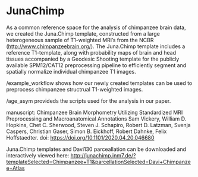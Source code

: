 # JunaChimp

As a common reference space for the analysis of chimpanzee brain data, we created the Juna.Chimp template, constructed from a large heterogeneous sample of T1-weighted MRI’s from the NCBR (http://www.chimpanzeebrain.org/). The Juna.Chimp template includes a reference T1-template, along with probability maps of brain and head tissues accompanied by a Geodesic Shooting template for the publicly available SPM12/CAT12 preprocessing pipeline to efficiently segment and spatially normalize individual chimpanzee T1 images. 

/example_workflow shows how our newly created templates can be used to preprocess chimpanzee structrual T1-weighted images. 

/age_asym provideds the scripts used for the analysis in our paper.

manuscript: Chimpanzee Brain Morphometry Utilizing Standardized MRI Preprocessing and Macroanatomical Annotations
Sam Vickery, William D. Hopkins, Chet C. Sherwood, Steven J. Schapiro, Robert D. Latzman, Svenja Caspers, Christian Gaser, Simon B. Eickhoff, Robert Dahnke, Felix Hoffstaedter. doi: https://doi.org/10.1101/2020.04.20.046680

Juna.Chimp templates and Davi130 parceallation can be downloaded and interactively viewed here: http://junachimp.inm7.de/?templateSelected=Chimpanzee+T1&parcellationSelected=Davi+Chimpanzee+Atlas

